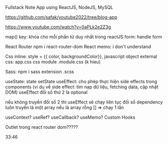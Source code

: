 Fullstack Note App using ReactJS, NodeJS, MySQL 


https://github.com/safak/youtube2022/tree/blog-app


https://www.youtube.com/watch?v=0aPLk2e2Z3g



map()
key: khóa cho mỗi phần tử duy nhất trong reactJS 
form: handle form  

React Router 
npm i react-router-dom 
React memo: i don't understand 

Css inline:  style = {{ color, backgroundColor}}, javascript object 
external css: app.css 
css module .module.css (k hieu)

Sass: npm i sass 
extension .scss 

useState: state setState 
useEffect: cho phép thực hiện side effects trong components (ví dụ về side effect: tìm nạp dữ liệu, fetching data, cập nhật DOM)
useEffect đối số thứ 2 là optional 

nếu không truyền đối số 2 thì useEffect sẽ chạy liên tục 
đối số dependency luôn truyền là một array 
nếu là array rỗng [] => chạy 1 lần 

useContext? 
useRef?
useCallback?
useMemo? 
Custom Hooks 

Outlet trong react router dom?????


33:46